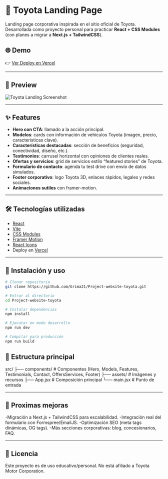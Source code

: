 # 🚗 Toyota Landing Page

Landing page corporativa inspirada en el sitio oficial de Toyota.  
Desarrollada como proyecto personal para practicar **React + CSS Modules** (con planes a migrar a **Next.js + TailwindCSS**).

## 🌐 Demo

👉 [Ver Deploy en Vercel](https://project-website-toyota.vercel.app/)

---

## 📸 Preview

![Toyota Landing Screenshot](./public/assets/preview.png)

---

## ✨ Features

- **Hero con CTA**: llamado a la acción principal.
- **Modelos**: cards con información de vehículos Toyota (imagen, precio, características clave).
- **Características destacadas**: sección de beneficios (seguridad, conectividad, diseño, etc.).
- **Testimonios**: carrusel horizontal con opiniones de clientes reales.
- **Ofertas y servicios**: grid de servicios estilo “featured stories” de Toyota.
- **Formulario de contacto**: agenda tu test drive con envío de datos simulados.
- **Footer corporativo**: logo Toyota 3D, enlaces rápidos, legales y redes sociales.
- **Animaciones sutiles** con framer-motion.

---

## 🛠️ Tecnologías utilizadas

- [React](https://reactjs.org/)
- [Vite](https://vitejs.dev/)
- [CSS Modules](https://github.com/css-modules/css-modules)
- [Framer Motion](https://www.framer.com/motion/)
- [React Icons](https://react-icons.github.io/react-icons/)
- Deploy en [Vercel](https://vercel.com/)

---

## 🚀 Instalación y uso

```bash
# Clonar repositorio
git clone https://github.com/Grima21/Project-website-toyota.git

# Entrar al directorio
cd Project-website-toyota

# Instalar dependencias
npm install

# Ejecutar en modo desarrollo
npm run dev

# Compilar para producción
npm run build
```

## 📂 Estructura principal

src/
├── components/ # Componentes (Hero, Models, Features, Testimonials, Contact, OffersServices, Footer)
├── assets/ # Imágenes y recursos
├── App.jsx # Composición principal
└── main.jsx # Punto de entrada

---

## 📝 Proximas mejoras

-Migración a Next.js + TailwindCSS para escalabilidad.
-Integración real del formulario con Formspree/EmailJS.
-Optimización SEO (meta tags dinámicas, OG tags).
-Más secciones corporativas: blog, concesionarios, FAQ.

---

## 📄 Licencia

Este proyecto es de uso educativo/personal. No está afiliado a Toyota Motor Corporation.
